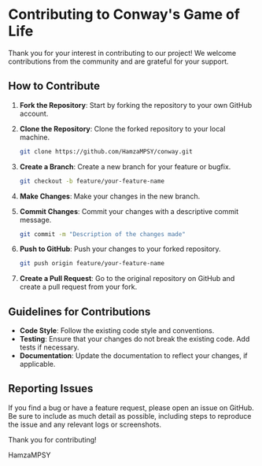 # Contributing to Conway's Game of Life

Thank you for your interest in contributing to our project! We welcome contributions from the community and are grateful for your support.

## How to Contribute

1. **Fork the Repository**: Start by forking the repository to your own GitHub account.

2. **Clone the Repository**: Clone the forked repository to your local machine.

   ```bash
   git clone https://github.com/HamzaMPSY/conway.git
   ```

3. **Create a Branch**: Create a new branch for your feature or bugfix.

   ```bash
   git checkout -b feature/your-feature-name
   ```

4. **Make Changes**: Make your changes in the new branch.

5. **Commit Changes**: Commit your changes with a descriptive commit message.

   ```bash
   git commit -m "Description of the changes made"
   ```

6. **Push to GitHub**: Push your changes to your forked repository.

   ```bash
   git push origin feature/your-feature-name
   ```

7. **Create a Pull Request**: Go to the original repository on GitHub and create a pull request from your fork.

## Guidelines for Contributions

- **Code Style**: Follow the existing code style and conventions.
- **Testing**: Ensure that your changes do not break the existing code. Add tests if necessary.
- **Documentation**: Update the documentation to reflect your changes, if applicable.

## Reporting Issues

If you find a bug or have a feature request, please open an issue on GitHub. Be sure to include as much detail as possible, including steps to reproduce the issue and any relevant logs or screenshots.

Thank you for contributing!

HamzaMPSY
